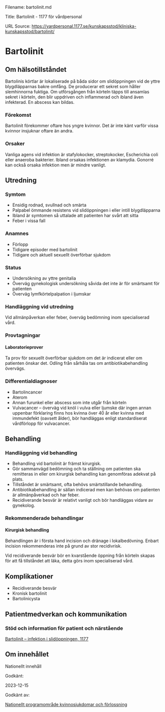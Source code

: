 Filename: bartolinit.md

Title: Bartolinit - 1177 för vårdpersonal

URL Source: https://vardpersonal.1177.se/kunskapsstod/kliniska-kunskapsstod/bartolinit/

Bartolinit
==========

Om hälsotillståndet
-------------------

Bartolinis körtlar är lokaliserade på båda sidor om slidöppningen vid de yttre blygdläpparnas bakre omfång. De producerar ett sekret som håller slemhinnorna fuktiga. Om utförsgången från körteln täpps till ansamlas sekret i körteln, den blir uppdriven och inflammerad och ibland även infekterad. En abscess kan bildas.

### Förekomst

Bartolinit förekommer oftare hos yngre kvinnor. Det är inte känt varför vissa kvinnor insjuknar oftare än andra.

### Orsaker

Vanliga agens vid infektion är stafylokocker, streptokocker, Escherichia coli eller anaeroba bakterier. Ibland orsakas infektionen av klamydia. Gonorré kan också orsaka infektion men är mindre vanligt.

Utredning
---------

### Symtom

*   Ensidig rodnad, svullnad och smärta
*   Palpabel ömmande resistens vid slidöppningen i eller intill blygdläpparna
*   Ibland är symtomen så uttalade att patienten har svårt att sitta
*   Feber i vissa fall

### Anamnes

*   Förlopp
*   Tidigare episoder med bartolinit
*   Tidigare och aktuell sexuellt överförbar sjukdom

### Status

*   Undersökning av yttre genitalia
*   Överväg gynekologisk undersökning såvida det inte är för smärtsamt för patienten
*   Överväg lymfkörtelpalpation i ljumskar

### Handläggning vid utredning

Vid allmänpåverkan eller feber, överväg bedömning inom specialiserad vård.

### Provtagningar

#### Laboratorieprover

Ta prov för sexuellt överförbar sjukdom om det är indicerat eller om patienten önskar det. Odling från sårhåla tas om antibiotikabehandling övervägs.

### Differentialdiagnoser

*   Bartolincancer
*   Aterom
*   Annan furunkel eller abscess som inte utgår från körteln 
*   Vulvacancer – överväg vid knöl i vulva eller ljumske där ingen annan uppenbar förklaring finns hos kvinna över 40 år eller kvinna med immundefekt (oavsett ålder), bör handläggas enligt standardiserat vårdförlopp för vulvacancer.

Behandling
----------

### Handläggning vid behandling

*   Behandling vid bartolinit är främst kirurgisk.
*   Gör sammanvägd bedömning och ta ställning om patienten ska remitteras in eller om kirurgisk behandling kan genomföras adekvat på plats.
*   Tillståndet är smärtsamt, ofta behövs smärtstillande behandling.
*   Antibiotikabehandling är sällan indicerad men kan behövas om patienten är allmänpåverkad och har feber.
*   Recidiverande besvär är relativt vanligt och bör handläggas vidare av gynekolog.

### Rekommenderade behandlingar

#### Kirurgisk behandling

Behandlingen är i första hand incision och dränage i lokalbedövning. Enbart incision rekommenderas inte på grund av stor recidivrisk.

Vid recidiverande besvär bör en kvarstående öppning från körteln skapas för att få tillståndet att läka, detta görs inom specialiserad vård.

Komplikationer
--------------

*   Recidiverande besvär
*   Kronisk bartolinit
*   Bartolinicysta

Patientmedverkan och kommunikation
----------------------------------

### Stöd och information för patient och närstående

[Bartolinit – infektion i slidöppningen, 1177](https://www.1177.se/sjukdomar--besvar/konsorgan/klada-och-smarta-i-underlivet/bartolinit--infektion-i-slidoppningen/)

Om innehållet
-------------

Nationellt innehåll

Godkänt:

2023-12-15

Godkänt av:

[Nationellt programområde kvinnosjukdomar och förlossning](https://kunskapsstyrningvard.se/kunskapsstyrningvard/programomradenochsamverkansgrupper/nationellaprogramomraden/npokvinnosjukdomarochforlossning.56438.html)
